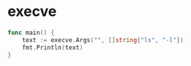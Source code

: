 # execve

```go
func main() {
    text := execve.Args("", []string{"ls", "-l"})
    fmt.Println(text)
}
```
